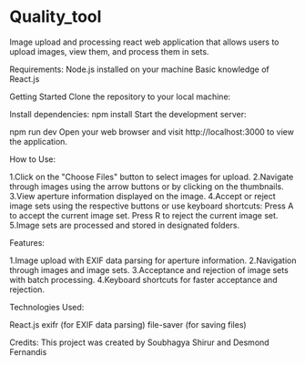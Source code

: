 # Quality_tool
Image upload and processing  react web application that allows users to upload images, view them, and process them in sets.


Requirements:
Node.js installed on your machine
Basic knowledge of React.js


Getting Started
Clone the repository to your local machine:


Install dependencies:
npm install
Start the development server:

npm run dev
Open your web browser and visit http://localhost:3000 to view the application.

How to Use:

1.Click on the "Choose Files" button to select images for upload.
2.Navigate through images using the arrow buttons or by clicking on the thumbnails.
3.View aperture information displayed on the image.
4.Accept or reject image sets using the respective buttons or use keyboard shortcuts:
     Press A to accept the current image set.
     Press R to reject the current image set.
5.Image sets are processed and stored in designated folders.


Features:

1.Image upload with EXIF data parsing for aperture information.
2.Navigation through images and image sets.
3.Acceptance and rejection of image sets with batch processing.
4.Keyboard shortcuts for faster acceptance and rejection.


Technologies Used:

React.js
exifr (for EXIF data parsing)
file-saver (for saving files)


Credits:
This project was created by Soubhagya Shirur and Desmond Fernandis

